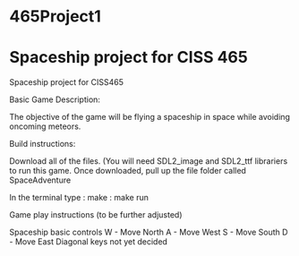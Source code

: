 # 465Project1
Spaceship project for CISS 465
=======
Spaceship project for CISS465

Basic Game Description:

The objective of the game will be flying a spaceship in space while avoiding oncoming meteors.

Build instructions:

Download all of the files.
(You will need SDL2_image and SDL2_ttf librariers to run this game.
Once downloaded, pull up the file folder called SpaceAdventure

In the terminal type :  make
                     :  make run


Game play instructions (to be further adjusted)

Spaceship basic controls 
  W - Move North
  A - Move West
  S - Move South
  D - Move East
Diagonal keys not yet decided
